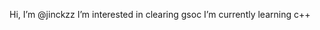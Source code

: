Hi, I’m @jinckzz
I’m interested in clearing gsoc
I’m currently learning c++


<!---
jinckzz/jinckzz is a ✨ special ✨ repository because its `README.md` (this file) appears on your GitHub profile.
You can click the Preview link to take a look at your changes.
--->
